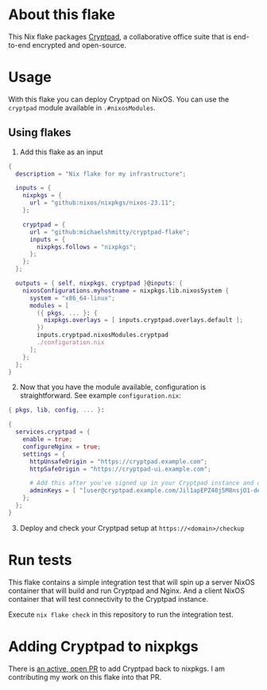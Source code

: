 # About this flake

This Nix flake packages [Cryptpad](https://cryptpad.org/), a collaborative office suite that is end-to-end encrypted and open-source.

# Usage

With this flake you can deploy Cryptpad on NixOS. You can use the `cryptpad` module available in `.#nixosModules`.

## Using flakes
1. Add this flake as an input

```nix
{
  description = "Nix flake for my infrastructure";

  inputs = {
    nixpkgs = {
      url = "github:nixos/nixpkgs/nixos-23.11";
    };

    cryptpad = {
      url = "github:michaelshmitty/cryptpad-flake";
      inputs = {
        nixpkgs.follows = "nixpkgs";
      };
    };
  };

  outputs = { self, nixpkgs, cryptpad }@inputs: {
    nixosConfigurations.myhostname = nixpkgs.lib.nixosSystem {
      system = "x86_64-linux";
      modules = [
        ({ pkgs, ... }: {
          nixpkgs.overlays = [ inputs.cryptpad.overlays.default ];
        })
        inputs.cryptpad.nixosModules.cryptpad
        ./configuration.nix
      ];
    };
  };
}
```

2. Now that you have the module available, configuration is straightforward. See example `configuration.nix`:

```nix
{ pkgs, lib, config, ... }:

{
  services.cryptpad = {
    enable = true;
    configureNginx = true;
    settings = {
      httpUnsafeOrigin = "https://cryptpad.example.com";
      httpSafeOrigin = "https://cryptpad-ui.example.com";

      # Add this after you've signed up in your Cryptpad instance and copy your public key:
      adminKeys = [ "[user@cryptpad.example.com/Jil1apEPZ40j5M8nsjO1-deadbeefHkt+QExscMzKhs=]" ];
    };
  };
}
```

3. Deploy and check your Cryptpad setup at `https://<domain>/checkup`

# Run tests
This flake contains a simple integration test that will spin up a server NixOS container that will build and
run Cryptpad and Nginx. And a client NixOS container that will test connectivity to the Cryptpad instance.

Execute `nix flake check` in this repository to run the integration test.

# Adding Cryptpad to nixpkgs

There is [an active, open PR](https://github.com/NixOS/nixpkgs/pull/251687) to add Cryptpad back to nixpkgs. I am
contributing my work on this flake into that PR.
